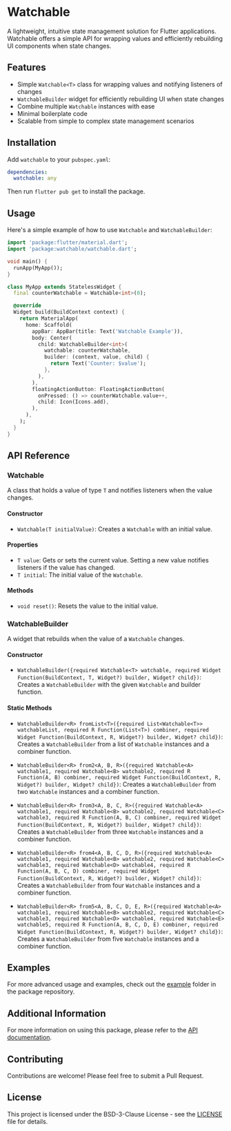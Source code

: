 # Watchable

A lightweight, intuitive state management solution for Flutter applications. Watchable offers a simple API for wrapping values and efficiently rebuilding UI components when state changes.

## Features

- Simple `Watchable<T>` class for wrapping values and notifying listeners of changes
- `WatchableBuilder` widget for efficiently rebuilding UI when state changes
- Combine multiple `Watchable` instances with ease
- Minimal boilerplate code
- Scalable from simple to complex state management scenarios

## Installation

Add `watchable` to your `pubspec.yaml`:

```yaml
dependencies:
  watchable: any
```

Then run `flutter pub get` to install the package.

## Usage

Here's a simple example of how to use `Watchable` and `WatchableBuilder`:

```dart
import 'package:flutter/material.dart';
import 'package:watchable/watchable.dart';

void main() {
  runApp(MyApp());
}

class MyApp extends StatelessWidget {
  final counterWatchable = Watchable<int>(0);

  @override
  Widget build(BuildContext context) {
    return MaterialApp(
      home: Scaffold(
        appBar: AppBar(title: Text('Watchable Example')),
        body: Center(
          child: WatchableBuilder<int>(
            watchable: counterWatchable,
            builder: (context, value, child) {
              return Text('Counter: $value');
            },
          ),
        ),
        floatingActionButton: FloatingActionButton(
          onPressed: () => counterWatchable.value++,
          child: Icon(Icons.add),
        ),
      ),
    );
  }
}
```

## API Reference

### Watchable<T>

A class that holds a value of type `T` and notifies listeners when the value changes.

#### Constructor

- `Watchable(T initialValue)`: Creates a `Watchable` with an initial value.

#### Properties

- `T value`: Gets or sets the current value. Setting a new value notifies listeners if the value has changed.
- `T initial`: The initial value of the `Watchable`.

#### Methods

- `void reset()`: Resets the value to the initial value.

### WatchableBuilder<T>

A widget that rebuilds when the value of a `Watchable` changes.

#### Constructor

- `WatchableBuilder({required Watchable<T> watchable, required Widget Function(BuildContext, T, Widget?) builder, Widget? child})`: Creates a `WatchableBuilder` with the given `Watchable` and builder function.

#### Static Methods

- `WatchableBuilder<R> fromList<T>({required List<Watchable<T>> watchableList, required R Function(List<T>) combiner, required Widget Function(BuildContext, R, Widget?) builder, Widget? child})`: Creates a `WatchableBuilder` from a list of `Watchable` instances and a combiner function.

- `WatchableBuilder<R> from2<A, B, R>({required Watchable<A> watchable1, required Watchable<B> watchable2, required R Function(A, B) combiner, required Widget Function(BuildContext, R, Widget?) builder, Widget? child})`: Creates a `WatchableBuilder` from two `Watchable` instances and a combiner function.

- `WatchableBuilder<R> from3<A, B, C, R>({required Watchable<A> watchable1, required Watchable<B> watchable2, required Watchable<C> watchable3, required R Function(A, B, C) combiner, required Widget Function(BuildContext, R, Widget?) builder, Widget? child})`: Creates a `WatchableBuilder` from three `Watchable` instances and a combiner function.

- `WatchableBuilder<R> from4<A, B, C, D, R>({required Watchable<A> watchable1, required Watchable<B> watchable2, required Watchable<C> watchable3, required Watchable<D> watchable4, required R Function(A, B, C, D) combiner, required Widget Function(BuildContext, R, Widget?) builder, Widget? child})`: Creates a `WatchableBuilder` from four `Watchable` instances and a combiner function.

- `WatchableBuilder<R> from5<A, B, C, D, E, R>({required Watchable<A> watchable1, required Watchable<B> watchable2, required Watchable<C> watchable3, required Watchable<D> watchable4, required Watchable<E> watchable5, required R Function(A, B, C, D, E) combiner, required Widget Function(BuildContext, R, Widget?) builder, Widget? child})`: Creates a `WatchableBuilder` from five `Watchable` instances and a combiner function.

## Examples

For more advanced usage and examples, check out the [example](example) folder in the package repository.

## Additional Information

For more information on using this package, please refer to the [API documentation](https://pub.dev/documentation/watchable/latest/).

## Contributing

Contributions are welcome! Please feel free to submit a Pull Request.

## License

This project is licensed under the BSD-3-Clause License - see the [LICENSE](LICENSE) file for details.